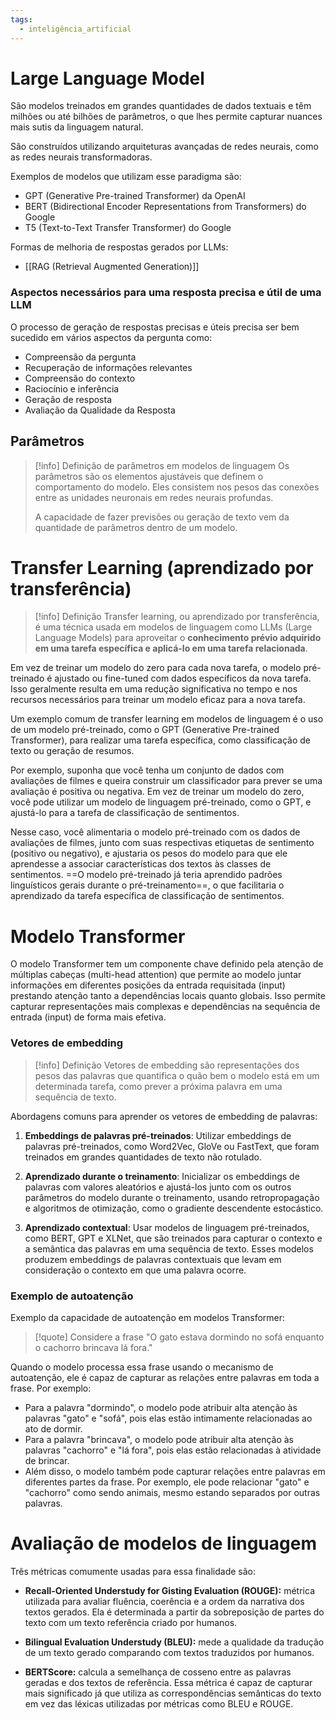 ```yaml
---
tags:
  - inteligência_artificial
---
```

# Large Language Model

São modelos treinados em grandes quantidades de dados textuais e têm milhões ou até bilhões de parâmetros, o que lhes permite capturar nuances mais sutis da linguagem natural.

São construídos utilizando arquiteturas avançadas de redes neurais, como as redes neurais transformadoras.

Exemplos de modelos que utilizam esse paradigma são:
- GPT (Generative Pre-trained Transformer) da OpenAI
- BERT (Bidirectional Encoder Representations from Transformers) do Google
- T5 (Text-to-Text Transfer Transformer) do Google

Formas de melhoria de respostas gerados por LLMs:
- [[RAG (Retrieval Augmented Generation)]]

### Aspectos necessários para uma resposta precisa e útil de uma LLM

O processo de geração de respostas precisas e úteis precisa ser bem sucedido em vários aspectos da pergunta como:

- Compreensão da pergunta
- Recuperação de informações relevantes
- Compreensão do contexto
- Raciocínio e inferência
- Geração de resposta
- Avaliação da Qualidade da Resposta

## Parâmetros

> [!info] Definição de parâmetros em modelos de linguagem
> Os parâmetros são os elementos ajustáveis que definem o comportamento do modelo. Eles consistem nos pesos das conexões entre as unidades neuronais em redes neurais profundas.
> 
> A capacidade de fazer previsões ou geração de texto vem da quantidade de parâmetros dentro de um modelo.

# Transfer Learning (aprendizado por transferência)

> [!info] Definição
> Transfer learning, ou aprendizado por transferência, é uma técnica usada em modelos de linguagem como LLMs (Large Language Models) para aproveitar o **conhecimento prévio adquirido em uma tarefa específica e aplicá-lo em uma tarefa relacionada**. 

Em vez de treinar um modelo do zero para cada nova tarefa, o modelo pré-treinado é ajustado ou fine-tuned com dados específicos da nova tarefa. Isso geralmente resulta em uma redução significativa no tempo e nos recursos necessários para treinar um modelo eficaz para a nova tarefa. 

Um exemplo comum de transfer learning em modelos de linguagem é o uso de um modelo pré-treinado, como o GPT (Generative Pre-trained Transformer), para realizar uma tarefa específica, como classificação de texto ou geração de resumos.

Por exemplo, suponha que você tenha um conjunto de dados com avaliações de filmes e queira construir um classificador para prever se uma avaliação é positiva ou negativa. Em vez de treinar um modelo do zero, você pode utilizar um modelo de linguagem pré-treinado, como o GPT, e ajustá-lo para a tarefa de classificação de sentimentos.

Nesse caso, você alimentaria o modelo pré-treinado com os dados de avaliações de filmes, junto com suas respectivas etiquetas de sentimento (positivo ou negativo), e ajustaria os pesos do modelo para que ele aprendesse a associar características dos textos às classes de sentimentos. ==O modelo pré-treinado já teria aprendido padrões linguísticos gerais durante o pré-treinamento==, o que facilitaria o aprendizado da tarefa específica de classificação de sentimentos.

# Modelo Transformer

O modelo Transformer tem um componente chave definido pela atenção de múltiplas cabeças (multi-head attention) que permite ao modelo juntar informações em diferentes posições da entrada requisitada (input) prestando atenção tanto a dependências locais quanto globais. Isso permite capturar representações mais complexas e dependências na sequência de entrada (input) de forma mais efetiva.

### Vetores de embedding

> [!info] Definição
> Vetores de embedding são representações dos pesos das palavras que quantifica o quão bem o modelo está em um determinada tarefa, como prever a próxima palavra em uma sequência de texto.

Abordagens comuns para aprender os vetores de embedding de palavras:

1. **Embeddings de palavras pré-treinados**: Utilizar embeddings de palavras pré-treinados, como Word2Vec, GloVe ou FastText, que foram treinados em grandes quantidades de texto não rotulado. 
    
2. **Aprendizado durante o treinamento**: Inicializar os embeddings de palavras com valores aleatórios e ajustá-los junto com os outros parâmetros do modelo durante o treinamento, usando retropropagação e algoritmos de otimização, como o gradiente descendente estocástico.
    
3. **Aprendizado contextual**: Usar modelos de linguagem pré-treinados, como BERT, GPT e XLNet, que são treinados para capturar o contexto e a semântica das palavras em uma sequência de texto. Esses modelos produzem embeddings de palavras contextuais que levam em consideração o contexto em que uma palavra ocorre.

### Exemplo de autoatenção

Exemplo da capacidade de autoatenção em modelos Transformer:

> [!quote] Considere a frase
> "O gato estava dormindo no sofá enquanto o cachorro brincava lá fora."

Quando o modelo processa essa frase usando o mecanismo de autoatenção, ele é capaz de capturar as relações entre palavras em toda a frase. Por exemplo:

- Para a palavra "dormindo", o modelo pode atribuir alta atenção às palavras "gato" e "sofá", pois elas estão intimamente relacionadas ao ato de dormir.
- Para a palavra "brincava", o modelo pode atribuir alta atenção às palavras "cachorro" e "lá fora", pois elas estão relacionadas à atividade de brincar.
- Além disso, o modelo também pode capturar relações entre palavras em diferentes partes da frase. Por exemplo, ele pode relacionar "gato" e "cachorro" como sendo animais, mesmo estando separados por outras palavras.


# Avaliação de modelos de linguagem

Três métricas comumente usadas para essa finalidade são:

- **Recall-Oriented Understudy for Gisting Evaluation (ROUGE):** métrica utilizada para avaliar fluência, coerência e a ordem da narrativa dos textos gerados. Ela é determinada a partir da sobreposição de partes do texto com um texto referência criado por humanos.

- **Bilingual Evaluation Understudy (BLEU):** mede a qualidade da tradução de um texto gerado comparando com textos traduzidos por humanos.

- **BERTScore:** calcula a semelhança de cosseno entre as palavras geradas e dos textos de referência. Essa métrica é capaz de capturar mais significado já que utiliza as correspondências semânticas do texto em vez das léxicas utilizadas por métricas como BLEU e ROUGE.

